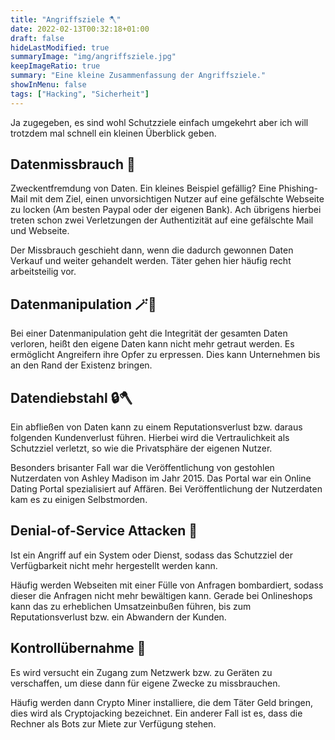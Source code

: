 ```yaml
---
title: "Angriffsziele 🪓"
date: 2022-02-13T00:32:18+01:00
draft: false
hideLastModified: true
summaryImage: "img/angriffsziele.jpg"
keepImageRatio: true
summary: "Eine kleine Zusammenfassung der Angriffsziele."
showInMenu: false
tags: ["Hacking", "Sicherheit"]
---
```


Ja zugegeben, es sind wohl Schutzziele einfach umgekehrt aber ich will trotzdem mal schnell ein kleinen Überblick geben.

## Datenmissbrauch 📧
Zweckentfremdung von Daten.
Ein kleines Beispiel gefällig? Eine Phishing-Mail mit dem Ziel, einen unvorsichtigen Nutzer auf eine gefälschte Webseite zu locken (Am besten Paypal oder der eigenen Bank).
Ach übrigens hierbei treten schon zwei Verletzungen der Authentizität auf eine gefälschte Mail und Webseite.

Der Missbrauch geschieht dann, wenn die dadurch gewonnen Daten Verkauf und weiter gehandelt werden. Täter gehen hier häufig recht arbeitsteilig vor.

## Datenmanipulation 🪄📂
Bei einer Datenmanipulation geht die Integrität der gesamten Daten verloren, heißt den eigene Daten kann nicht mehr getraut werden.
Es ermöglicht Angreifern ihre Opfer zu erpressen. Dies kann Unternehmen bis an den Rand der Existenz bringen.

## Datendiebstahl 🔒🪓
Ein abfließen von Daten kann zu einem Reputationsverlust bzw. daraus folgenden Kundenverlust führen.
Hierbei wird die Vertraulichkeit als Schutzziel verletzt, so wie die Privatsphäre der eigenen Nutzer.

Besonders brisanter Fall war die Veröffentlichung von gestohlen Nutzerdaten von Ashley Madison im Jahr 2015.
Das Portal war ein Online Dating Portal spezialisiert auf Affären. Bei Veröffentlichung der Nutzerdaten kam es zu einigen Selbstmorden.

## Denial-of-Service Attacken 🔫
Ist ein Angriff auf ein System oder Dienst, sodass das Schutzziel der Verfügbarkeit nicht mehr hergestellt werden kann.

Häufig werden Webseiten mit einer Fülle von Anfragen bombardiert, sodass dieser die Anfragen nicht mehr bewältigen kann.
Gerade bei Onlineshops kann das zu erheblichen Umsatzeinbußen führen, bis zum Reputationsverlust bzw. ein Abwandern der Kunden.

## Kontrollübernahme 🤖
Es wird versucht ein Zugang zum Netzwerk bzw. zu Geräten zu verschaffen, um diese dann für eigene Zwecke zu missbrauchen.

Häufig werden dann Crypto Miner installiere, die dem Täter Geld bringen, dies wird als  Cryptojacking bezeichnet.
Ein anderer Fall ist es, dass die Rechner als Bots zur Miete zur Verfügung stehen.